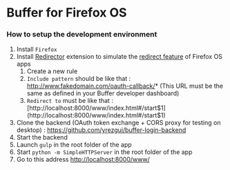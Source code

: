 # Buffer for Firefox OS


### How to setup the development environment

1. Install ```Firefox```
2. Install [Redirector](https://addons.mozilla.org/en-US/firefox/addon/redirector/) extension to simulate the [redirect feature](https://developer.mozilla.org/en-US/Apps/Build/Manifest#redirects) of Firefox OS apps
	1. Create a new rule
	2. ```Include pattern``` should be like that : http://www.fakedomain.com/oauth-callback/* (This URL must be the same as defined in your Buffer developer dashboard)
	3. ```Redirect to``` must be like that : [http://localhost:8000/www/index.html#/start$1](http://localhost:8000/www/index.html#/start$1)
3. Clone the backend (OAuth token exchange + CORS proxy for testing on desktop) : https://github.com/yrezgui/buffer-login-backend
4. Start the backend
5. Launch ```gulp``` in the root folder of the app
6. Start ```python -m SimpleHTTPServer``` in the root folder of the app
7. Go to this address [http://localhost:8000/www/](http://localhost:8000/www/)
